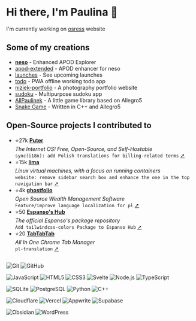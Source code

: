 # Hi there, I'm Paulina 👋

I'm currently working on [osress](https://github.com/paulinek13/osress) website

## Some of my creations

- **[neso](https://neso.vercel.app/)** - Enhanced APOD Explorer
- [apod-extended](https://github.com/paulinek13/apod-extended) - APOD enhancer for neso
- [launches](https://perseid.vercel.app/launches) - See upcoming launches
- [todo](https://paulinek13.github.io/todo/) - PWA offline working todo app
- [niziek-portfolio](https://niziek-portfolio.pages.dev/) - A photography portfolio website
- [sudoku](https://github.com/paulinek13/sudoku) - Multipurpose sudoku app
- [AllPaulinek](https://github.com/paulinek13/AllPaulinek) - A little game library based on Allegro5
- [Snake Game](https://github.com/paulinek13/Snake-Game) - Written in C++ and Allegro5

## Open-Source projects I contributed to

- ⭐27k [**Puter**](https://github.com/HeyPuter/puter)  
_The Internet OS! Free, Open-Source, and Self-Hostable_  
`sync(i18n): add Polish translations for billing-related terms` [➚](https://github.com/HeyPuter/puter/pull/993)
- ⭐15k [**lima**](https://github.com/lima-vm/lima)  
_Linux virtual machines, with a focus on running containers_  
`website: remove sidebar search box and enhance the one in the top navigation bar` [➚](https://github.com/lima-vm/lima/pull/3064)
- ⭐4k [**ghostfolio**](https://github.com/ghostfolio/ghostfolio)  
_Open Source Wealth Management Software_  
`Feature/improve language localization for pl` [➚](https://github.com/ghostfolio/ghostfolio/commits?author=paulinek13)
- ⭐50 [**Espanso's Hub**](https://github.com/espanso/hub)  
_The official Espanso's package repository_  
`Add tailwindcss-colors Package to Espanso Hub` [➚](https://github.com/espanso/hub/pull/141)
- ⭐20 [**TabTabTab**](https://github.com/okaryo/TabTabTab)  
_All In One Chrome Tab Manager_  
`pl-translation` [➚](https://github.com/okaryo/TabTabTab/commits?author=paulinek13)

##

![Git](https://img.shields.io/badge/Git-F05032.svg?style=for-the-badge&logo=Git&logoColor=white)
![GitHub](https://img.shields.io/badge/GitHub-181717.svg?style=for-the-badge&logo=GitHub&logoColor=white)

![JavaScript](https://img.shields.io/badge/JavaScript-F7DF1E.svg?style=for-the-badge&logo=JavaScript&logoColor=black)
![HTML5](https://img.shields.io/badge/HTML5-E34F26.svg?style=for-the-badge&logo=HTML5&logoColor=white)
![CSS3](https://img.shields.io/badge/CSS3-1572B6.svg?style=for-the-badge&logo=CSS3&logoColor=white)
![Svelte](https://img.shields.io/badge/Svelte-FF3E00.svg?style=for-the-badge&logo=Svelte&logoColor=white)
![Node.js](https://img.shields.io/badge/Node.js-5FA04E.svg?style=for-the-badge&logo=nodedotjs&logoColor=white)
![TypeScript](https://img.shields.io/badge/TypeScript-3178C6.svg?style=for-the-badge&logo=TypeScript&logoColor=white)

![SQLite](https://img.shields.io/badge/SQLite-003B57.svg?style=for-the-badge&logo=SQLite&logoColor=white)
![PostgreSQL](https://img.shields.io/badge/PostgreSQL-4169E1.svg?style=for-the-badge&logo=PostgreSQL&logoColor=white)
![Python](https://img.shields.io/badge/Python-3776AB.svg?style=for-the-badge&logo=Python&logoColor=white)
![C++](https://img.shields.io/badge/C++-00599C.svg?style=for-the-badge&logo=C++&logoColor=white)

![Cloudflare](https://img.shields.io/badge/Cloudflare-F38020.svg?style=for-the-badge&logo=Cloudflare&logoColor=white)
![Vercel](https://img.shields.io/badge/Vercel-000000.svg?style=for-the-badge&logo=Vercel&logoColor=white)
![Appwrite](https://img.shields.io/badge/Appwrite-FD366E.svg?style=for-the-badge&logo=Appwrite&logoColor=white)
![Supabase](https://img.shields.io/badge/Supabase-3FCF8E.svg?style=for-the-badge&logo=Supabase&logoColor=white)

![Obsidian](https://img.shields.io/badge/Obsidian-7C3AED.svg?style=for-the-badge&logo=Obsidian&logoColor=white)
![WordPress](https://img.shields.io/badge/WordPress-21759B.svg?style=for-the-badge&logo=WordPress&logoColor=white)
